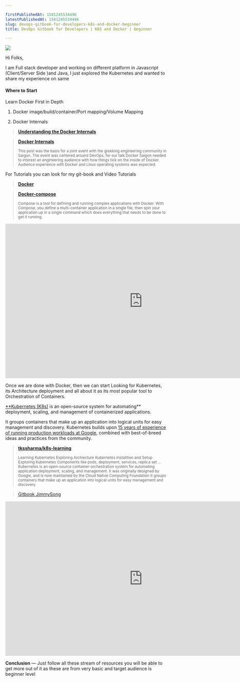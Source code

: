 ```yaml
---

firstPublishedAt: 1581245534496
latestPublishedAt: 1581245534496
slug: devops-gitbook-for-developers-k8s-and-docker-beginner
title: DevOps Gitbook for Developers | K8S and Docker | beginner

---
```


![](https://cdn-images-1.medium.com/max/3324/1*kjwOLwdtIwidCAR7MozuFQ.png)

Hi Folks,

I am Full stack developer and working on different platform in Javascript (Client/Server Side )and Java, I just explored the Kubernetes and wanted to share my experience on same

#### Where to Start

Learn Docker First in Depth

1. Docker image/build/container/Port mapping/Volume Mapping

1. Docker Internals

> [**Understanding the Docker Internals**](https://medium.com/@nagarwal/understanding-the-docker-internals-7ccb052ce9fe)
>
> <small></small>

> [**Docker Internals**](http://docker-saigon.github.io/post/Docker-Internals/)
>
> <small>This post was the basis for a joint event with the grokking engineering community in Saigon. The event was centered around DevOps, for our talk Docker Saigon needed to interest an engineering audience with how things tick on the inside of Docker. Audience experience with Docker and Linux operating systems was expected.</small>

For Tutorials you can look for my git-book and Video Tutorials

> [**Docker**](https://tkssharma.gitbook.io/devops-training/docker/docker)
>
> <small></small>

> [**Docker-compose**](https://tkssharma.gitbook.io/devops-training/docker/docker-compose)
>
> <small>Compose is a tool for defining and running complex applications with Docker. With Compose, you define a multi-container application in a single file, then spin your application up in a single command which does everything that needs to be done to get it running.</small>

<iframe
                width="854"
                height="480"
                src="https://cdn.embedly.com/widgets/media.html?src=https%3A%2F%2Fwww.youtube.com%2Fembed%2Fvideoseries%3Flist%3DPLIGDNOJWiL1_3cIiT9Z5qxlA7PXEtlUa-&url=http%3A%2F%2Fwww.youtube.com%2Fwatch%3Fv%3DlDB9q7LGMaE&image=https%3A%2F%2Fi.ytimg.com%2Fvi%2FlDB9q7LGMaE%2Fhqdefault.jpg&key=a19fcc184b9711e1b4764040d3dc5c07&type=text%2Fhtml&schema=youtube"
                frameborder="0"
                allow="accelerometer; autoplay; encrypted-media; gyroscope; picture-in-picture"
                allowfullscreen
              ></iframe>

Once we are done with Docker, then we can start Looking for Kubernetes, its Architecture deployment and all about it as its most popular tool to Orchestration of Containers.

[\*\*Kubernetes (K8s)](https://kubernetes.io/docs/concepts/overview/what-is-kubernetes/) is an open-source system for automating\*\* deployment, scaling, and management of containerized applications.

It groups containers that make up an application into logical units for easy management and discovery. Kubernetes builds upon [15 years of experience of running production workloads at Google](http://queue.acm.org/detail.cfm?id=2898444), combined with best-of-breed ideas and practices from the community.

> [**tkssharma/k8s-learning**](https://github.com/tkssharma/k8s-learning)
>
> <small>Learning Kubernetes Exploring Archiecture Kubernetes Installtion and Setup Exploring Kubernetes Components like pods, deployment, services, replica set ... Kubernetes is an open-source container-orchestration system for automating application deployment, scaling, and management. It was originally designed by Google, and is now maintained by the Cloud Native Computing Foundation It groups containers that make up an application into logical units for easy management and discovery.</small>

> [Gitbook JimmySong](https://jimmysong.io/kubernetes-handbook/)
>
<iframe
                width="854"
                height="480"
                src="https://cdn.embedly.com/widgets/media.html?src=https%3A%2F%2Fwww.youtube.com%2Fembed%2Fvideoseries%3Flist%3DPLMPZQTftRCS8Pp4wiiUruly5ODScvAwcQ&url=http%3A%2F%2Fwww.youtube.com%2Fwatch%3Fv%3DjgmdY73RF6w&image=https%3A%2F%2Fi.ytimg.com%2Fvi%2FjgmdY73RF6w%2Fhqdefault.jpg&key=a19fcc184b9711e1b4764040d3dc5c07&type=text%2Fhtml&schema=youtube"
                frameborder="0"
                allow="accelerometer; autoplay; encrypted-media; gyroscope; picture-in-picture"
                allowfullscreen
              ></iframe>

**Conclusion** — Just follow all these stream of resources you will be able to get more out of it as these are from very basic and target audience is beginner level
